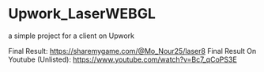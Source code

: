 # Upwork_LaserWEBGL
a simple project for a client on Upwork

Final Result: https://sharemygame.com/@Mo_Nour25/laser8
Final Result On Youtube (Unlisted): https://www.youtube.com/watch?v=Bc7_qCoPS3E
